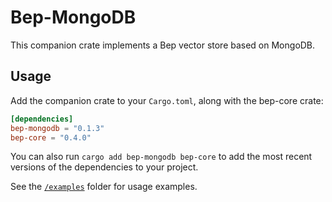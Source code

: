 # Bep-MongoDB

This companion crate implements a Bep vector store based on MongoDB.

## Usage

Add the companion crate to your `Cargo.toml`, along with the bep-core crate:

```toml
[dependencies]
bep-mongodb = "0.1.3"
bep-core = "0.4.0"
```

You can also run `cargo add bep-mongodb bep-core` to add the most recent versions of the dependencies to your project.

See the [`/examples`](./examples) folder for usage examples.
